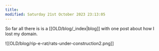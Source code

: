 ```yaml
---
title: 
modified: Saturday 21st October 2023 23:13:05
---
```


So far all there is is a [[OLD/blog/_index|blog]] with one post about how I lost my domain.

![[OLD/blog/rip-e-rat/rats-under-construction2.png]]